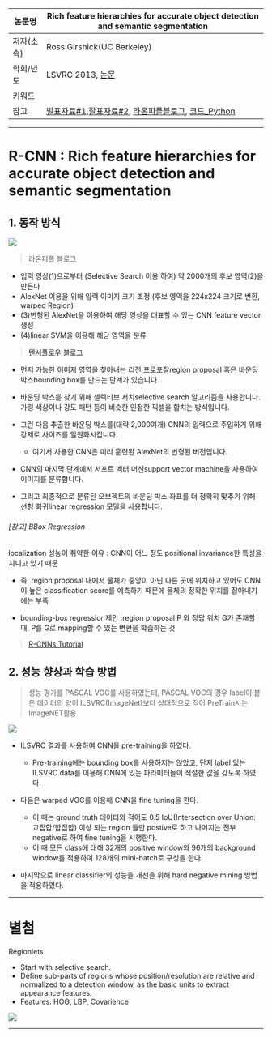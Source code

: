 |논문명|Rich feature hierarchies for accurate object detection and semantic segmentation|
|-|-|
|저자(소속)|Ross Girshick(UC Berkeley)|
|학회/년도|LSVRC 2013, [논문](https://arxiv.org/pdf/1311.2524.pdf)|
|키워드||
|참고|[발표자료#1](http://web.cs.ucdavis.edu/~yjlee/teaching/ecs289h-fall2014/CollinMcCarthy_RCNN.pdf),[잘표자료#2](https://courses.cs.washington.edu/courses/cse590v/14au/cse590v_wk1_rcnn.pdf), [라온피플블로그](http://laonple.blog.me/220692793375), [코드_Python](https://github.com/rbgirshick/fast-rcnn)|

---

# R-CNN : Rich feature hierarchies for accurate object detection and semantic segmentation

## 1. 동작 방식 

![](http://i.imgur.com/Wwv323r.png)

>  라온피플 블로그 

- 입력 영상(1)으로부터 (Selective Search 이용 하여) 약 2000개의 후보 영역(2)을 만든다 
- AlexNet 이용을 위해 입력 이미지 크기 조정 (후보 영역을 224x224 크기로 변환, warped Region)
- (3)변형된 AlexNet을 이용하여 해당 영상을 대표할 수 있는 CNN feature vector 생성 
- (4)linear SVM을 이용해 해당 영역을 분류

> [텐서플로우 블로그](https://tensorflow.blog/2017/06/05/from-r-cnn-to-mask-r-cnn/)

- 먼저 가능한 이미지 영역을 찾아내는 리전 프로포잘region proposal 혹은 바운딩 박스bounding box를 만드는 단계가 있습니다. 

- 바운딩 박스를 찾기 위해 셀렉티브 서치selective search 알고리즘을 사용합니다. 가령 색상이나 강도 패턴 등이 비슷한 인접한 픽셀을 합치는 방식입니다. 

- 그런 다음 추출한 바운딩 박스를(대략 2,000여개) CNN의 입력으로 주입하기 위해 강제로 사이즈를 일원화시킵니다. 
    - 여기서 사용한 CNN은 미리 훈련된 AlexNet의 변형된 버전입니다. 
    
- CNN의 마지막 단계에서 서포트 벡터 머신support vector machine을 사용하여 이미지를 분류합니다. 

- 그리고 최종적으로 분류된 오브젝트의 바운딩 박스 좌표를 더 정확히 맞추기 위해 선형 회귀linear regression 모델을 사용합니다.

###### [참고] BBox Regression 


localization 성능이 취약한 이유 : CNN이 어느 정도 positional invariance한 특성을 지니고 있기 때문
 - 즉, region proposal 내에서 물체가 중앙이 아닌 다른 곳에 위치하고 있어도 CNN이 높은 classification score를 예측하기 때문에 물체의 정확한 위치를 잡아내기에는 부족
 
- bounding-box regressior 제안 :region proposal P 와 정답 위치 G가 존재할 때, P를 G로 mapping할 수 있는 변환을 학습하는 것

> [R-CNNs Tutorial](https://blog.lunit.io/2017/06/01/r-cnns-tutorial/)


## 2. 성능 향상과 학습 방법 

> 성능 평가를 PASCAL VOC를 사용하였는데, PASCAL VOC의 경우 label이 붙은 데이터의 양이 ILSVRC(ImageNet)보다 상대적으로 적어 PreTrain시는 ImageNET활용

![](http://i.imgur.com/DXcDpO8.png)
- ILSVRC 결과를 사용하여 CNN을 pre-training을 하였다. 
    - Pre-training에는 bounding box를 사용하지는 않았고, 단지 label 있는 ILSVRC data를 이용해 CNN에 있는 파라미터들이 적절한 값을 갖도록 하였다.

- 다음은 warped VOC를 이용해 CNN을 fine tuning을 한다. 
    - 이 때는 ground truth 데이터와 적어도 0.5 IoU(Intersection over Union: 교집합/합집합) 이상 되는 region 들만 postive로 하고 나머지는 전부 negative로 하여 fine tuning을 시행한다.
    -  이 때 모든 class에 대해 32개의 positive window와 96개의 background window를 적용하여 128개의 mini-batch로 구성을 한다.

- 마지막으로 linear classifier의 성능을 개선을 위해 hard negative mining 방법을 적용하였다.


---
# 별첨
Regionlets
- Start with selective search.
- Define sub-parts of regions whose position/resolution are relative and normalized to a detection window, as the basic units to extract appearance features.
- Features: HOG, LBP, Covarience

![](http://i.imgur.com/undefined.png)

--- 
